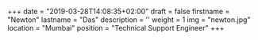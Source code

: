+++
date = "2019-03-28T14:08:35+02:00"
draft = false
firstname = "Newton"
lastname = "Das"
description = ''
weight = 1
img = "newton.jpg"
location = "Mumbai"
position = "Technical Support Engineer"
+++
